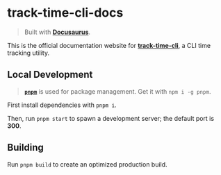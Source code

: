 # track-time-cli-docs

> Built with [**Docusaurus**][docusaurus-url].

This is the official documentation website for
[**track-time-cli**][track-time-cli-url], a CLI time tracking utility.

## Local Development

> [**`pnpm`**][pnpm-url] is used for package management.
> Get it with `npm i -g pnpm`.

First install dependencies with `pnpm i`.

Then, run `pnpm start` to spawn a development server; the default port is **300**.

## Building

Run `pnpm build` to create an optimized production build.

[docusaurus-url]: https://docusaurus.io
[track-time-cli-url]: https://github.com/f3rno64/track-time-cli
[pnpm-url]: https://pnpm.io
